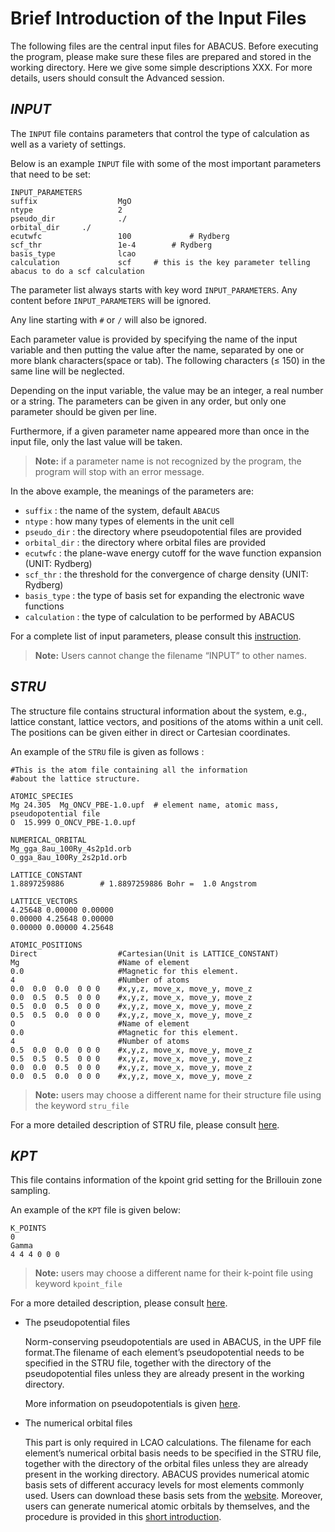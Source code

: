 # Brief Introduction of the Input Files

The following files are the central input files for ABACUS. Before executing the program, please make sure these files are prepared and stored in the working directory. Here we give some simple descriptions XXX. For more details, users should consult the Advanced session.

## *INPUT*

The `INPUT` file contains parameters that control the type of calculation as well as a variety of settings.

Below is an example `INPUT` file with some of the most important parameters that need to be set:

```
INPUT_PARAMETERS
suffix                  MgO
ntype                   2
pseudo_dir              ./
orbital_dir		./
ecutwfc                 100             # Rydberg
scf_thr                 1e-4		# Rydberg
basis_type              lcao            
calculation             scf		# this is the key parameter telling abacus to do a scf calculation
```

The parameter list always starts with key word `INPUT_PARAMETERS`. Any content before `INPUT_PARAMETERS` will be ignored.

Any line starting with `#` or `/` will also be ignored.

Each parameter value is provided by specifying the name of the input variable
and then putting the value after the name, separated by one or more blank characters(space or tab). The following characters (≤ 150) in the same line will be neglected.

Depending on the input variable, the value may be an integer, a real number or a string. The parameters can be given in any order, but only one parameter should be given per line.

Furthermore, if a given parameter name appeared more than once in the input file, only the last value will be taken.

> **Note:** if a parameter name is not recognized by the program, the program will stop with an error message.

In the above example, the meanings of the parameters are:

- `suffix` : the name of the system, default `ABACUS`
- `ntype` : how many types of elements in the unit cell
- `pseudo_dir` : the directory where pseudopotential files are provided
- `orbital_dir` : the directory where orbital files are provided
- `ecutwfc` : the plane-wave energy cutoff for the wave function expansion (UNIT: Rydberg)    
- `scf_thr` : the threshold for the convergence of charge density (UNIT: Rydberg)    
- `basis_type` : the type of basis set for expanding the electronic wave functions
- `calculation` : the type of calculation to be performed by ABACUS

For a complete list of input parameters, please consult this [instruction](../advanced/input_files/input-main.md).

> **Note:** Users cannot change the filename “INPUT” to other names.

## *STRU*

The structure file contains structural information about the system, e.g., lattice constant, lattice vectors, and positions of the atoms within a unit cell. The positions can be given either in direct or Cartesian coordinates. 

An example of the `STRU` file is given as follows :
```
#This is the atom file containing all the information
#about the lattice structure.

ATOMIC_SPECIES
Mg 24.305  Mg_ONCV_PBE-1.0.upf  # element name, atomic mass, pseudopotential file
O  15.999 O_ONCV_PBE-1.0.upf

NUMERICAL_ORBITAL
Mg_gga_8au_100Ry_4s2p1d.orb
O_gga_8au_100Ry_2s2p1d.orb

LATTICE_CONSTANT
1.8897259886 		# 1.8897259886 Bohr =  1.0 Angstrom

LATTICE_VECTORS
4.25648 0.00000 0.00000  
0.00000 4.25648 0.00000
0.00000 0.00000 4.25648

ATOMIC_POSITIONS
Direct                  #Cartesian(Unit is LATTICE_CONSTANT)
Mg                      #Name of element        
0.0                     #Magnetic for this element.
4                       #Number of atoms
0.0  0.0  0.0  0 0 0    #x,y,z, move_x, move_y, move_z
0.0  0.5  0.5  0 0 0    #x,y,z, move_x, move_y, move_z
0.5  0.0  0.5  0 0 0    #x,y,z, move_x, move_y, move_z
0.5  0.5  0.0  0 0 0    #x,y,z, move_x, move_y, move_z
O                       #Name of element        
0.0                     #Magnetic for this element.
4                       #Number of atoms
0.5  0.0  0.0  0 0 0    #x,y,z, move_x, move_y, move_z
0.5  0.5  0.5  0 0 0    #x,y,z, move_x, move_y, move_z
0.0  0.0  0.5  0 0 0    #x,y,z, move_x, move_y, move_z
0.0  0.5  0.0  0 0 0    #x,y,z, move_x, move_y, move_z
```

> **Note:** users may choose a different name for their structure file using the keyword `stru_file`

For a more detailed description of STRU file, please consult [here](../advanced/input_files/stru.md).

## *KPT*

This file contains information of the kpoint grid setting for the Brillouin zone sampling.
    
An example of the `KPT` file is given below:
```
K_POINTS
0 
Gamma
4 4 4 0 0 0
```

> **Note:** users may choose a different name for their k-point file using keyword `kpoint_file`


For a more detailed description, please consult [here](../advanced/input_files/kpt.md).

- The pseudopotential files

    Norm-conserving pseudopotentials are used in ABACUS, in the UPF file format.The filename of each element’s pseudopotential needs to be specified in the STRU file, together with the directory of the pseudopotential files unless they are already present in the working directory.

    More information on pseudopotentials is given [here](docs/features.md#pseudopotentials).

- The numerical orbital files

    This part is only required in LCAO calculations.
    The filename for each element’s numerical orbital basis needs to be specified in the STRU file, together with the directory of the orbital files unless they are already present in the working directory.
    ABACUS provides numerical atomic basis sets of different accuracy levels for most elements commonly used. Users can download these basis sets from the [website](http://abacus.ustc.edu.cn/pseudo/list.htm). Moreover, users can generate numerical atomic orbitals by themselves, and the procedure is provided in this [short introduction](docs/generate-basis.md).
